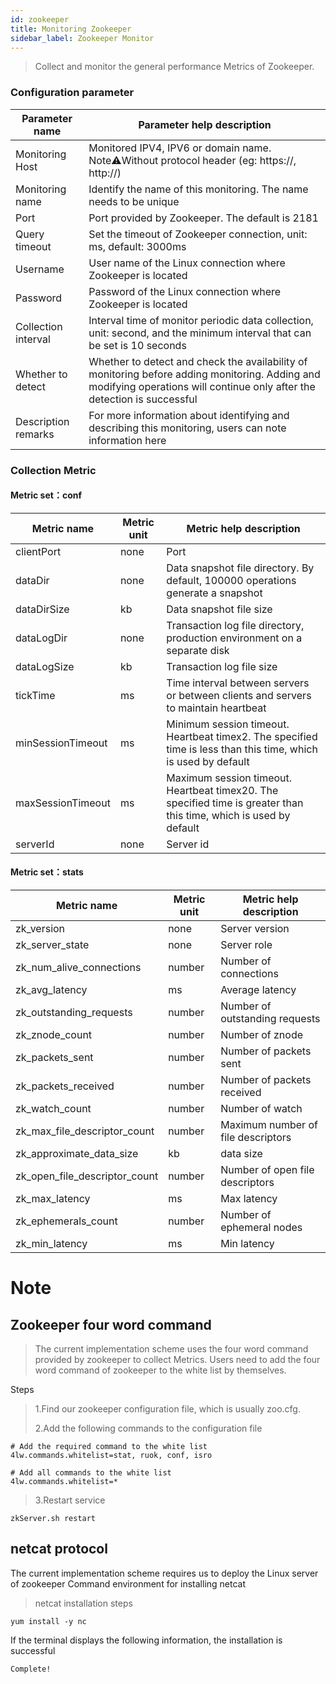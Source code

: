 ```yaml
---
id: zookeeper  
title: Monitoring Zookeeper       
sidebar_label: Zookeeper Monitor   
---
```


> Collect and monitor the general performance Metrics of Zookeeper.

### Configuration parameter

| Parameter name      | Parameter help description |
| ----------- | ----------- |
| Monitoring Host     | Monitored IPV4, IPV6 or domain name. Note⚠️Without protocol header (eg: https://, http://) |
| Monitoring name     | Identify the name of this monitoring. The name needs to be unique |
| Port        | Port provided by Zookeeper. The default is 2181 |
| Query timeout | Set the timeout of Zookeeper connection, unit: ms, default: 3000ms |
| Username      | User name of the Linux connection where Zookeeper is located |
| Password        | Password of the Linux connection where Zookeeper is located |
| Collection interval   | Interval time of monitor periodic data collection, unit: second, and the minimum interval that can be set is 10 seconds |
| Whether to detect    | Whether to detect and check the availability of monitoring before adding monitoring. Adding and modifying operations will continue only after the detection is successful |
| Description remarks    | For more information about identifying and describing this monitoring, users can note information here |

### Collection Metric

#### Metric set：conf

| Metric name      | Metric unit | Metric help description |
| ----------- | ----------- | ----------- |
| clientPort         | none | Port |
| dataDir            | none | Data snapshot file directory. By default, 100000 operations generate a snapshot |
| dataDirSize         | kb | Data snapshot file size |
| dataLogDir | none | Transaction log file directory, production environment on a separate disk |
| dataLogSize | kb | Transaction log file size |
| tickTime | ms | Time interval between servers or between clients and servers to maintain heartbeat |
| minSessionTimeout | ms | Minimum session timeout. Heartbeat timex2. The specified time is less than this time, which is used by default |
| maxSessionTimeout | ms | Maximum session timeout. Heartbeat timex20. The specified time is greater than this time, which is used by default |
| serverId | none | Server id |


#### Metric set：stats

| Metric name      | Metric unit | Metric help description |
| ----------- | ----------- | ----------- |
| zk_version         | none | Server version |
| zk_server_state            | none | Server role |
| zk_num_alive_connections         | number | Number of connections |
| zk_avg_latency | ms | Average latency |
| zk_outstanding_requests         | number | Number of outstanding requests |
| zk_znode_count            | number | Number of znode |
| zk_packets_sent         | number | Number of packets sent |
| zk_packets_received | number | Number of packets received |
| zk_watch_count         | number | Number of watch |
| zk_max_file_descriptor_count            | number | Maximum number of file descriptors |
| zk_approximate_data_size         | kb | data size |
| zk_open_file_descriptor_count | number | Number of open file descriptors |
| zk_max_latency            | ms | Max latency |
| zk_ephemerals_count         | number | Number of ephemeral nodes |
| zk_min_latency | ms | Min latency |


# Note
## Zookeeper four word command
>The current implementation scheme uses the four word command provided by zookeeper to collect Metrics.
Users need to add the four word command of zookeeper to the white list by themselves.

Steps
> 1.Find our zookeeper configuration file, which is usually zoo.cfg. 
> 
> 2.Add the following commands to the configuration file   

```shell
# Add the required command to the white list
4lw.commands.whitelist=stat, ruok, conf, isro

# Add all commands to the white list
4lw.commands.whitelist=*
```

> 3.Restart service   

```shell 
zkServer.sh restart
```

## netcat protocol
The current implementation scheme requires us to deploy the Linux server of zookeeper
Command environment for installing netcat

> netcat installation steps   
```shell
yum install -y nc
```

If the terminal displays the following information, the installation is successful   
```shell
Complete!
```
